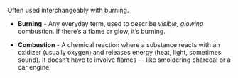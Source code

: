 Often used interchangeably with burning.

 - **Burning** - Any everyday term, used to describe *visible, glowing* combustion. If there’s a flame or glow, it’s burning.

 - **Combustion** - A chemical reaction where a substance reacts with an oxidizer (usually oxygen) and releases energy (heat, light, sometimes sound). It doesn’t have to involve flames — like smoldering charcoal or a car engine.